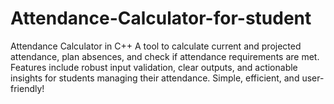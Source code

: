 # Attendance-Calculator-for-student
Attendance Calculator in C++ A tool to calculate current and projected attendance, plan absences, and check if attendance requirements are met. Features include robust input validation, clear outputs, and actionable insights for students managing their attendance. Simple, efficient, and user-friendly!
